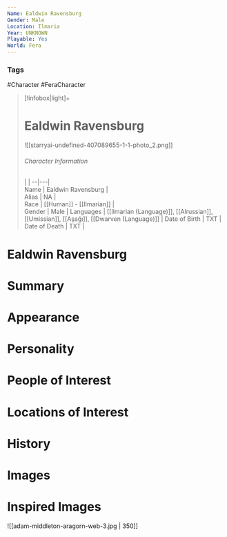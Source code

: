 ```yaml
---
Name: Ealdwin Ravensburg
Gender: Male
Location: Ilmaria
Year: UNKNOWN
Playable: Yes
World: Fera
---
```


### Tags
#Character #FeraCharacter 

> [!infobox|light]+  
> # Ealdwin Ravensburg
> ![[starryai-undefined-407089655-1-1-photo_2.png]]
> ###### Character Information
>  |   |
> --|---|  
> Name | Ealdwin Ravensburg |  
> Alias | NA |  
> Race | [[Human]] - [[Ilmarian]] |  
> Gender | Male  |
> Languages | [[Ilmarian (Language)]], [[Alrussian]], [[Umissian]], [[Aşağı]], [[Dwarven (Language)]] |
> Date of Birth | TXT |
> Date of Death | TXT |


# Ealdwin Ravensburg


# Summary

# Appearance

# Personality

# People of Interest

# Locations of Interest

# History

# Images

# Inspired Images
![[adam-middleton-aragorn-web-3.jpg | 350]]